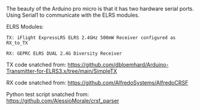 The beauty of the Arduino pro micro is that it has two hardware serial ports. Using Serial1 to communicate with the ELRS modules.

ELRS Modules:

	TX: iFlight ExpressLRS ELRS 2.4GHz 500mW Receiver configured as RX_to_TX 
	
	RX: GEPRC ELRS DUAL 2.4G Diversity Receiver


TX code snatched from: https://github.com/dbloemhard/Arduino-Transmitter-for-ELRS3.x/tree/main/SimpleTX

RX code snatched from: https://github.com/AlfredoSystems/AlfredoCRSF

Python test script snatched from: https://github.com/AlessioMorale/crsf_parser

